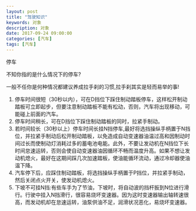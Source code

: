 ```yaml
---
layout: post
title: "驾驶知识"
keywords: 对象
description: 对象
date: 2017-09-24 09:00:00
categories: [汽车]
tags: [汽车]
---
```


停车

不知你指的是什么情况下的停车?

一般不任你是何种情况都建议养成拉手刹的习惯,拉手刹其实是轻而易举的事!

1. 停车时间很短（30秒以内），可在D挡位下踩住制动踏板停车，这样松开制动踏板可立即起步，但要注意制动踏板不能有松动，否则，汽车将出现移动，可能碰上前面的汽车。
2. 停车时间稍长，可在D挡位下踩住制动踏板的同时，拉紧手制动。
3. 若时间较长（30秒以上）停车时间长挂N挡停车,最好将选挡操纵手柄置于N挡位，并拉紧手制动后松开制动踏板，以免造成自动变速器油温过高和因制动时间过长而使制动灯消耗过多的蓄电池电能。此外，不要让发动机在N挡位下长时间怠速运转，否则会使自动变速器油因循环不畅而温度升高。如果不想让发动机熄火，最好在这期间踩几次加速踏板，使油能循环流动，通过冷却器使油温下降。
4. 汽车停下后，应踩住制动踏板，将选挡操纵手柄置于P挡位，并拉紧手制动，然后关闭点火开关，使发动机熄火。
5. 下坡不可挂N挡:有些车手为了节油，下坡时，将自动波的挡杆扳到N位进行滑行。行驶中挂入N挡滑行，很容易烧坏变速器。因为这时变速器输出轴转速很高，而发动机却在怠速运转，油泵供油不足，润滑状况恶化，易烧坏变速器。

  